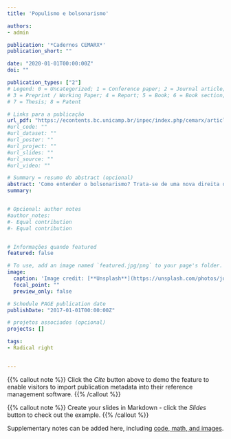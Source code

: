 ```yaml
---
title: 'Populismo e bolsonarismo'

authors:
- admin

publication: '*Cadernos CEMARX*'
publication_short: ""

date: "2020-01-01T00:00:00Z"
doi: ""

publication_types: ["2"]
# Legend: 0 = Uncategorized; 1 = Conference paper; 2 = Journal article;
# 3 = Preprint / Working Paper; 4 = Report; 5 = Book; 6 = Book section;
# 7 = Thesis; 8 = Patent

# Links para a publicação
url_pdf: "https://econtents.bc.unicamp.br/inpec/index.php/cemarx/article/view/13167"
#url_code: ""
#url_dataset: ""
#url_poster: ""
#url_project: ""
#url_slides: ""
#url_source: ""
#url_video: ""

# Summary = resumo do abstract (opcional)
abstract: 'Como entender o bolsonarismo? Trata-se de uma nova direita ou apenas uma nova face do conservadorismo tradicional? As explicações sobre a ascensão da direita radical no mundo bastam para compreendê-lo? O artigo procura analisar a construção ideológica do movimento que levou Jair Bolsonaro à presidência. Partindo das considerações de Ernesto Laclau sobre o populismo das classes dominantes, observa-se a composição do bolsonarismo e aquilo que o mantém unido. Identifica-se, na leitura da política como um embate moral e, mais especificamente, na figura do "cidadão de bem", a chave de articulação do populismo bolsonarista. Ao propor uma luta dos cidadãos de bem contra "tudo isso que está aí", Bolsonaro mobiliza símbolos populares contra o Estado ao mesmo tempo que oculta o aspecto regressivo de suas políticas de distribuição e reconhecimento.'
summary: 


# Opcional: author notes
#author_notes:
#- Equal contribution
#- Equal contribution


# Informações quando featured
featured: false

# To use, add an image named `featured.jpg/png` to your page's folder.
image:
  caption: 'Image credit: [**Unsplash**](https://unsplash.com/photos/jdD8gXaTZsc)'
  focal_point: ""
  preview_only: false

# Schedule PAGE publication date
publishDate: "2017-01-01T00:00:00Z"

# projetos associados (opcional)
projects: []

tags:
- Radical right


---
```


{{% callout note %}}
Click the *Cite* button above to demo the feature to enable visitors to import publication metadata into their reference management software.
{{% /callout %}}

{{% callout note %}}
Create your slides in Markdown - click the *Slides* button to check out the example.
{{% /callout %}}

Supplementary notes can be added here, including [code, math, and images](https://wowchemy.com/docs/writing-markdown-latex/).
